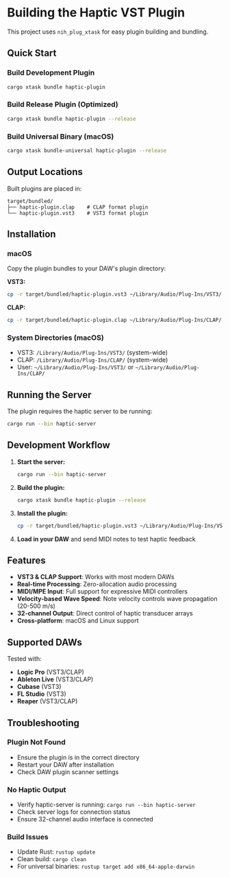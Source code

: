 # Building the Haptic VST Plugin

This project uses `nih_plug_xtask` for easy plugin building and bundling.

## Quick Start

### Build Development Plugin
```bash
cargo xtask bundle haptic-plugin
```

### Build Release Plugin (Optimized)
```bash
cargo xtask bundle haptic-plugin --release
```

### Build Universal Binary (macOS)
```bash
cargo xtask bundle-universal haptic-plugin --release
```

## Output Locations

Built plugins are placed in:
```
target/bundled/
├── haptic-plugin.clap    # CLAP format plugin
└── haptic-plugin.vst3    # VST3 format plugin
```

## Installation

### macOS
Copy the plugin bundles to your DAW's plugin directory:

**VST3:**
```bash
cp -r target/bundled/haptic-plugin.vst3 ~/Library/Audio/Plug-Ins/VST3/
```

**CLAP:**
```bash
cp -r target/bundled/haptic-plugin.clap ~/Library/Audio/Plug-Ins/CLAP/
```

### System Directories (macOS)
- VST3: `/Library/Audio/Plug-Ins/VST3/` (system-wide)
- CLAP: `/Library/Audio/Plug-Ins/CLAP/` (system-wide)
- User: `~/Library/Audio/Plug-Ins/VST3/` or `~/Library/Audio/Plug-Ins/CLAP/`

## Running the Server

The plugin requires the haptic server to be running:

```bash
cargo run --bin haptic-server
```

## Development Workflow

1. **Start the server:**
   ```bash
   cargo run --bin haptic-server
   ```

2. **Build the plugin:**
   ```bash
   cargo xtask bundle haptic-plugin --release
   ```

3. **Install the plugin:**
   ```bash
   cp -r target/bundled/haptic-plugin.vst3 ~/Library/Audio/Plug-Ins/VST3/
   ```

4. **Load in your DAW** and send MIDI notes to test haptic feedback

## Features

- **VST3 & CLAP Support**: Works with most modern DAWs
- **Real-time Processing**: Zero-allocation audio processing
- **MIDI/MPE Input**: Full support for expressive MIDI controllers
- **Velocity-based Wave Speed**: Note velocity controls wave propagation (20-500 m/s)
- **32-channel Output**: Direct control of haptic transducer arrays
- **Cross-platform**: macOS and Linux support

## Supported DAWs

Tested with:
- **Logic Pro** (VST3/CLAP)
- **Ableton Live** (VST3/CLAP) 
- **Cubase** (VST3)
- **FL Studio** (VST3)
- **Reaper** (VST3/CLAP)

## Troubleshooting

### Plugin Not Found
- Ensure the plugin is in the correct directory
- Restart your DAW after installation
- Check DAW plugin scanner settings

### No Haptic Output
- Verify haptic-server is running: `cargo run --bin haptic-server`
- Check server logs for connection status
- Ensure 32-channel audio interface is connected

### Build Issues
- Update Rust: `rustup update`
- Clean build: `cargo clean`
- For universal binaries: `rustup target add x86_64-apple-darwin`